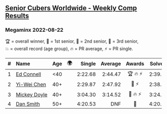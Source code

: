 <style>table {white-space: nowrap;}</style>
<link rel="stylesheet" type="text/css" href="/scw-comp/css/flags.css" />

## [Senior Cubers Worldwide - Weekly Comp Results](/scw-comp/results/)
### Megaminx 2022-08-22

<span style="white-space: nowrap;">🏆 = overall winner</span>, <span style="white-space: nowrap;">🥇 = 1st senior</span>, <span style="white-space: nowrap;">🥈 = 2nd senior</span>, <span style="white-space: nowrap;">🥉 = 3rd senior</span>, <span style="white-space: nowrap;">💥 = overall record (age group)</span>, <span style="white-space: nowrap;">🔥 = PR average</span>, <span style="white-space: nowrap;">⚡ = PR single</span>.

| # | Name | Age | 🌍 | Single | Average | Awards | Solve 1 | Solve 2 | Solve 3 | Solve 4 | Solve 5 | Video |
| :--: | :-- | :--: | :--: | --: | --: | :--: | --: | --: | --: | --: | --: | :-- |
| 1 | [Ed Connell](../../persons/ed_connell/minx.md) | <40 | <i class="flag flag-IE" /> | 2:22.68 | 2:44.47 | 🏆 🔥 ⚡ | 2:39.24 | 3:11.49 | 2:22.68 | DNS | DNS | [Desktop](https://www.facebook.com/events/1050714292295463/permalink/1054750055225220) / [Mobile](https://m.facebook.com/events/1050714292295463?view=permalink&id=1054750055225220) |
| 2 | [Yi-Wei Chen](../../persons/yi_wei_chen/minx.md) | 40+ | <i class="flag flag-TW" /> | 2:29.87 | 2:47.92 | 🥇 ⚡ | 2:38.50 | 3:15.40 | 2:29.87 | DNS | DNS | [Desktop](https://www.facebook.com/events/1050714292295463/permalink/1057518574948368) / [Mobile](https://m.facebook.com/events/1050714292295463?view=permalink&id=1057518574948368) |
| 3 | [Mickey Doyle](../../persons/mickey_doyle/minx.md) | 40+ | <i class="flag flag-US" /> | 3:04.30 | 3:14.52 | 🥈 🔥 ⚡ | 3:24.39 | 3:14.86 | 3:04.30 | DNS | DNS | [Desktop](https://www.facebook.com/events/1050714292295463/permalink/1059038501463042) / [Mobile](https://m.facebook.com/events/1050714292295463?view=permalink&id=1059038501463042) |
| 4 | [Dan Smith](../../persons/dan_smith/minx.md) | 50+ | <i class="flag flag-US" /> | 4:20.53 | DNF | 🥉 | 4:20.53 | 6:54.82 | DNS | DNS | DNS | [Desktop](https://www.facebook.com/events/1050714292295463/permalink/1057863608247198) / [Mobile](https://m.facebook.com/events/1050714292295463?view=permalink&id=1057863608247198) |

<!-- Global site tag (gtag.js) - Google Analytics -->
<script async src="https://www.googletagmanager.com/gtag/js?id=UA-86348435-3"></script>
<script>window.dataLayer = window.dataLayer || []; function gtag() {dataLayer.push(arguments);} gtag('js', new Date()); gtag('config', 'UA-86348435-3');</script>
